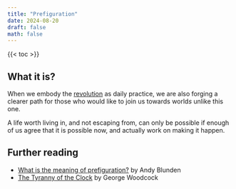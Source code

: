 ```yaml
---
title: "Prefiguration"
date: 2024-08-20
draft: false
math: false
---
```


{{< toc >}}

## What it is?

When we embody the [revolution](/revolution) as daily practice, we are
also forging a clearer path for those who would like to join us towards
world*s* unlike this one.

A life worth living in, and not escaping from, can only be possible if
enough of us agree that it is possible now, and actually work on making
it happen.

## Further reading

- [What is the meaning of prefiguration?](https://www.ethicalpolitics.org/ablunden/works/prefiguration.htm) by Andy Blunden
- [The Tyranny of the Clock](https://theanarchistlibrary.org/library/george-woodcock-the-tyranny-of-the-clock) by George Woodcock

